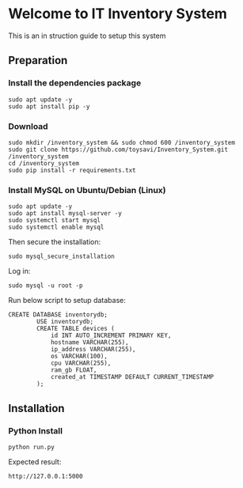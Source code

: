 # Welcome to IT Inventory System
This is an in struction guide to setup this system
## Preparation



### Install the dependencies package
```aiignore
sudo apt update -y
sudo apt install pip -y
```
### Download 
```aiignore
sudo mkdir /inventory_system && sudo chmod 600 /inventory_system
sudo git clone https://github.com/toysavi/Inventory_System.git /inventory_system 
cd /inventory_system
sudo pip install -r requirements.txt
```

### Install MySQL on Ubuntu/Debian (Linux)

```aiignore
sudo apt update -y
sudo apt install mysql-server -y
sudo systemctl start mysql
sudo systemctl enable mysql

```
Then secure the installation:
```aiignore
sudo mysql_secure_installation
```
Log in:
```aiignore
sudo mysql -u root -p  
```
Run below script to setup database:
```aiignore
CREATE DATABASE inventorydb;
        USE inventorydb;
        CREATE TABLE devices (
            id INT AUTO_INCREMENT PRIMARY KEY,
            hostname VARCHAR(255),
            ip_address VARCHAR(255),
            os VARCHAR(100),
            cpu VARCHAR(255),
            ram_gb FLOAT,
            created_at TIMESTAMP DEFAULT CURRENT_TIMESTAMP
        );
```

## Installation

### Python Install
```aiignore
python run.py
```
Expected result:
```aiignore
http://127.0.0.1:5000
```


